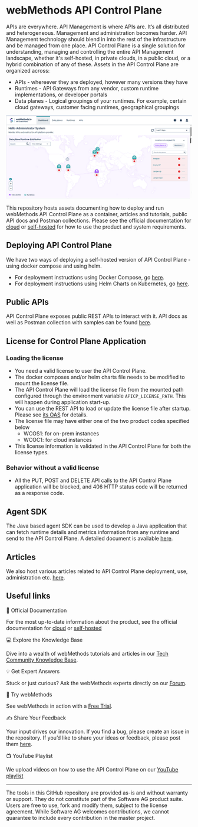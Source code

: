 # webMethods API Control Plane

APIs are everywhere. API Management is where APIs are. It’s all distributed and heterogeneous. Management and administration becomes harder. API Management technology should blend in into the rest of the infrastructure and be managed from one place. API Control Plane is a single solution for understanding, managing and controlling the entire API Management landscape, whether it's self-hosted, in private clouds, in a public cloud, or a hybrid combination of any of these. Assets in the API Control Plane are organized across:

- APIs - whereever they are deployed, however many versions they have
- Runtimes - API Gateways from any vendor, custom runtime implementations, or developer portals
- Data planes - Logical groupings of your runtimes. For example, certain cloud gateways, customer facing runtimes, geographical groupings

![image](/attachments/apicp_dashboard_page.png)

This repository hosts assets documenting how to deploy and run webMethods API Control Plane as a container, articles and tutorials, public API docs and Postman collections. Please see the official documentation for [cloud](https://docs.webmethods.io/apicontrolplane/welcome/home/#gsc.tab=0) or [self-hosted](https://documentation.softwareag.com/wco/11.0.0/en/webhelp/wco-webhelp/) for how to use the product and system requirements. 

## Deploying API Control Plane

We have two ways of deploying a self-hosted version of API Control Plane - using docker compose and using helm.

- For deployment instructions using Docker Compose, go [here](deployment/docker/README.md).
- For deployment instructions using Helm Charts on Kubernetes, go [here](deployment/helm/README.md).

## Public APIs

API Control Plane exposes public REST APIs to interact with it. API docs as well as Postman collection with samples can be found [here](apis).

## License for Control Plane Application
### Loading the license
- You need a valid license to user the API Control Plane.
- The docker composes and/or helm charts file needs to be modified to mount the license file.
- The API Control Plane will load the license file from the mounted path configured through the environment variable `APICP_LICENSE_PATH`. This will happen during application start-up.
- You can use the REST API to load or update the license file after startup. Please see [its OAS](https://github.com/SoftwareAG/webmethods-api-control-plane/blob/main/apis/openapi-specifications/license-management.yaml) for details.
- The license file may have either one of the two product codes specified below
  - WCOS1: for on-prem instances
  - WCOC1: for cloud instances
- This license information is validated in the API Control Plane for both the license types.

### Behavior without a valid license
- All the PUT, POST and DELETE API calls to the API Control Plane application will be blocked, and 406 HTTP status code 
  will be returned as a response code.

## Agent SDK

The Java based agent SDK can be used to develop a Java application that can fetch runtime details and metrics 
information from any runtime and send to the API Control Plane. A detailed document is available [here](https://documentation.softwareag.com/wco/11.0.0/en/webhelp/wco-webhelp/#page/wco-webhelp%2Fco-agent_sdk.html).

## Articles

We also host various articles related to API Control Plane deployment, use, administration etc. [here](articles).

## Useful links   

📘 Official Documentation

For the most up-to-date information about the product, see the official documentation for [cloud](https://docs.webmethods.io/apicontrolplane/welcome/home/#gsc.tab=0) or [self-hosted](https://documentation.softwareag.com/wco/11.0.0/en/webhelp/wco-webhelp/)

💻 Explore the Knowledge Base    

Dive into a wealth of webMethods tutorials and articles in our [Tech Community Knowledge Base](https://tech.forums.softwareag.com/tags/c/knowledge-base/6/webmethods).  

💡 Get Expert Answers    

Stuck or just curious? Ask the webMethods experts directly on our [Forum](https://tech.forums.softwareag.com/tags/c/forum/1/webMethods).  

🚀 Try webMethods    

See webMethods in action with a [Free Trial](https://techcommunity.softwareag.com/en_en/downloads.html).    

✍️ Share Your Feedback    

Your input drives our innovation. If you find a bug, please create an issue in the repository. If you’d like to share your ideas or feedback, please post them [here](https://tech.forums.softwareag.com/c/feedback/2).   

📺 YouTube Playlist

We upload videos on how to use the API Control Plane on our [YouTube playlist](https://www.youtube.com/watch?v=WAgRBN8rDVo&list=PL3HwmrSYjxiPGTgJZSR_B9faFGKEC2txA)
   
***

The tools in this GitHub repository are provided as-is and without warranty or support. They do not constitute part of the Software AG product suite. Users are free to use, fork and modify them, subject to the license agreement. While Software AG welcomes contributions, we cannot guarantee to include every contribution in the master project.
